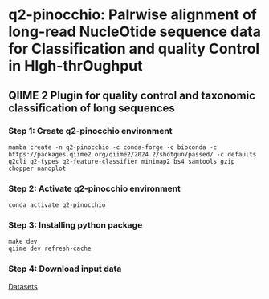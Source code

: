 # q2-pinocchio: PaIrwise alignment of long-read NucleOtide sequence data for Classification and quality Control in HIgh-thrOughput

## QIIME 2 Plugin for quality control and taxonomic classification of long sequences



### Step 1: Create q2-pinocchio environment
```shell
mamba create -n q2-pinocchio -c conda-forge -c bioconda -c https://packages.qiime2.org/qiime2/2024.2/shotgun/passed/ -c defaults q2cli q2-types q2-feature-classifier minimap2 bs4 samtools gzip chopper nanoplot
```

### Step 2: Activate q2-pinocchio environment
```shell
conda activate q2-pinocchio
```

### Step 3: Installing python package
```shell
make dev
qiime dev refresh-cache
```

### Step 4: Download input data
[Datasets](https://polybox.ethz.ch/index.php/s/Y81jl4JAtPjuKH6)

<!--
### Step 5: Execution

* build-index
  - Build Minimap2 index database
  ```shell
  qiime minimap2 build-index --i-sequences reference.qza --o-index-database index.qza --verbose
  ```

<br>

* minimap2-search
  - Generate both hits and no hits for each query. Keep a maximum of one hit per query (primary).
  ```shell
  qiime minimap2 minimap2-search --i-query-reads fasta_reads.qza --i-index-database database.qza --o-search-results paf.qza
  ```

  - Generate only hits for each query. Keep a maximum of one hit per query (primary mappings).
  ```shell
  qiime minimap2 minimap2-search --i-query-reads fasta_reads.qza --i-index-database database.qza --o-search-results paf_only_hits.qza
  ```

  - Generate only hits for each query. Keep a maximum of 10 hits per query.
  ```shell
  qiime minimap2 minimap2-search --i-query-reads fasta_reads.qza --i-index-database database.qza --p-maxaccepts 10 --p-output-no-hits False --o-search-results paf_only_hits_up_to_10_per_query.qza
  ```

<br>

* filter reads (fastq)
  - Keep mapped (single-end reads)
  ```shell
  qiime minimap2 filter-single-end-reads --i-query-reads reads.qza --i-index-database database.qza --o-filtered-query-reads mapped.qza --verbose
  ```
  - Keep unmapped (single-end reads)
  ```shell
  qiime minimap2 filter-single-end-reads --i-query-reads reads.qza --i-index-database database.qza --p-keep "unmapped" --o-filtered-query-reads unmapped.qza --verbose
  ```
  - Keep mapped reads with mapping percentage >= 85% (single-end reads)
  ```shell
  qiime minimap2 filter-single-end-reads --i-query-reads reads.qza --i-index-database database.qza --p-min-per-identity 0.85  --o-filtered-query-reads mapped_over_85p_id.qza --verbose
  ```

  - Using the reference sequences instead of the index database (single-end reads)
  ```shell
  qiime minimap2 filter-single-end-reads --i-query-reads reads.qza --i-reference-reads reference.qza --o-filtered-query-reads mapped.qza --verbose
  ```
<br>

* Extract sequences (fasta)
  - Extract mapped
  ```shell
  qqiime minimap2 extract-seqs --i-sequences fasta_reads.qza --i-index-database database.qza --p-extract "mapped" --o-extracted-seqs extracted_mapped.qza --verbose
  ```
  - Extract unmapped
  ```shell
  qiime minimap2 extract-seqs --i-sequences fasta_reads.qza --i-index-database database.qza --p-extract "unmapped" --o-extracted-seqs extracted_unmapped.qza --verbose
  ```


<br>

* classify-consensus-minimap2
  - Assign taxonomy to query sequences using Minimap2
  ```shell
  qiime minimap2 classify-consensus-minimap2 --i-index-database classification_input/index.qza --i-query classification_input/n1K_initial_reads_SILVA132.fna.qza --i-reference-taxonomy classification_input/raw_taxonomy.qza --p-num-threads 6 --output-dir outDir --verbose
  ```
-->
